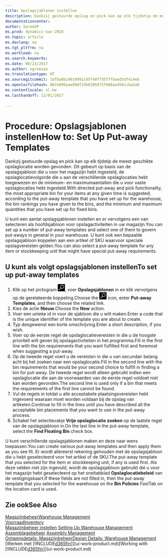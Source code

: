 ```yaml
---
title: Opslagsjablonen instellen
description: Dankzij gestuurde opslag en pick kan op elk tijdstip de meest geschikte opslaglocatie worden gevonden. Dit gebeurt op basis van de opslagsjabloon dat u voor het magazijn hebt ingesteld, de opslaglocatievolgorde die u aan de verschillende opslaglocaties hebt toegewezen en de minimum- en maximumaantallen die u voor vaste opslaglocaties hebt ingesteld.
documentationcenter: 
author: SorenGP
ms.prod: dynamics-nav-2018
ms.topic: article
ms.devlang: na
ms.tgt_pltfrm: na
ms.workload: na
ms.search.keywords: 
ms.date: 08/23/2017
ms.author: sgroespe
ms.translationtype: HT
ms.sourcegitcommit: 1dfba8b14019991c95f40ffd5f7fbaed5df414eb
ms.openlocfilehash: 067e096aae89df33b6305875f0d6aed58ccba2a6
ms.contentlocale: nl-be
ms.lasthandoff: 12/01/2017

---
```

# <a name="how-to-set-up-put-away-templates"></a><span data-ttu-id="12c73-103">Procedure: Opslagsjablonen instellen</span><span class="sxs-lookup"><span data-stu-id="12c73-103">How to: Set Up Put-away Templates</span></span>
<span data-ttu-id="12c73-104">Dankzij gestuurde opslag en pick kan op elk tijdstip de meest geschikte opslaglocatie worden gevonden. Dit gebeurt op basis van de opslagsjabloon die u voor het magazijn hebt ingesteld, de opslaglocatievolgorde die u aan de verschillende opslaglocaties hebt toegewezen en de minimum- en maximumaantallen die u voor vaste opslaglocaties hebt ingesteld.</span><span class="sxs-lookup"><span data-stu-id="12c73-104">With directed put-away and pick functionality, the most appropriate bin for your items at any given time is suggested, according to the put-away template that you have set up for the warehouse, the bin rankings you have given to the bins, and the minimum and maximum quantities that you have set up for fixed bins.</span></span>  

<span data-ttu-id="12c73-105">U kunt een aantal opslagsjablonen instellen en er vervolgens een van selecteren als hoofdsjabloon voor opslagactiviteiten in uw magazijn.</span><span class="sxs-lookup"><span data-stu-id="12c73-105">You can set up a number of put-away templates and select one of them to govern put-aways in general in your warehouse.</span></span> <span data-ttu-id="12c73-106">U kunt ook een bepaalde opslagsjabloon koppelen aan een artikel of SKU waarvoor speciale opslagvereisten gelden.</span><span class="sxs-lookup"><span data-stu-id="12c73-106">You can also select a put-away template for any item or stockkeeping unit that might have special put-away requirements.</span></span>  

## <a name="to-set-up-put-away-templates"></a><span data-ttu-id="12c73-107">U kunt als volgt opslagsjablonen instellen</span><span class="sxs-lookup"><span data-stu-id="12c73-107">To set up put-away templates</span></span>  
1.  <span data-ttu-id="12c73-108">Klik op het pictogram ![Zoeken naar pagina of rapport](media/ui-search/search_small.png "pictogram Zoeken naar pagina of rapport"), voer **Opslagsjablonen** in en klik vervolgens op de gerelateerde koppeling.</span><span class="sxs-lookup"><span data-stu-id="12c73-108">Choose the ![Search for Page or Report](media/ui-search/search_small.png "Search for Page or Report icon") icon, enter **Put-away Templates**, and then choose the related link.</span></span>  
2.  <span data-ttu-id="12c73-109">Kies de actie **Nieuw**.</span><span class="sxs-lookup"><span data-stu-id="12c73-109">Choose the **New** action.</span></span>  
3.  <span data-ttu-id="12c73-110">Voer een unieke id in voor de sjabloon die u wilt maken.</span><span class="sxs-lookup"><span data-stu-id="12c73-110">Enter a code that is the unique identifier of the template you are about to create.</span></span>  
4.  <span data-ttu-id="12c73-111">Typ desgewenst een korte omschrijving.</span><span class="sxs-lookup"><span data-stu-id="12c73-111">Enter a short description, if you wish.</span></span>  
5.  <span data-ttu-id="12c73-112">Voer op de eerste regel de opslaglocatievereisten in die u de hoogste prioriteit wilt geven bij opslagactiviteiten in het programma.</span><span class="sxs-lookup"><span data-stu-id="12c73-112">Fill in the first line with the bin requirements that you want fulfilled first and foremost when suggesting a put-away.</span></span>  
6.  <span data-ttu-id="12c73-113">Op de tweede regel voert u de vereisten in die u van secundair belang acht bij het zoeken naar een opslaglocatie.</span><span class="sxs-lookup"><span data-stu-id="12c73-113">Fill in the second line with the bin requirements that would be your second choice to fulfill in finding a bin for put-away.</span></span> <span data-ttu-id="12c73-114">De tweede regel wordt alleen gebruikt indien een opslaglocatie die aan de voorwaarden van de eerste regel voldoet niet kan worden gevonden.</span><span class="sxs-lookup"><span data-stu-id="12c73-114">The second line is used only if a bin that meets the requirements of the first line cannot be found.</span></span>  
7.  <span data-ttu-id="12c73-115">Vul de regels in totdat u alle acceptabele plaatsingsvereisten hebt ingevoerd waaraan moet worden voldaan bij de opslag van artikelen.</span><span class="sxs-lookup"><span data-stu-id="12c73-115">Continue to fill in the lines until you have described all the acceptable bin placements that you want to use in the put-away process.</span></span>  
8.  <span data-ttu-id="12c73-116">Schakel het selectievakje **Vrije opslaglocatie zoeken** op de laatste regel van de opslagsjabloon in.</span><span class="sxs-lookup"><span data-stu-id="12c73-116">On the last line in the put-away template, select the **Find Floating Bin** check box.</span></span>  

<span data-ttu-id="12c73-117">U kunt verschillende opslagsjablonen maken en deze naar wens toepassen.</span><span class="sxs-lookup"><span data-stu-id="12c73-117">You can create various put-away templates and then apply them as you see fit.</span></span> <span data-ttu-id="12c73-118">Er wordt allereerst rekening gehouden met de opslagsjabloon die u hebt geselecteerd voor het artikel of de SKU.</span><span class="sxs-lookup"><span data-stu-id="12c73-118">The put-away template that you selected for the item or stockkeeping unit, if any is used first.</span></span> <span data-ttu-id="12c73-119">Als deze velden niet zijn ingevuld, wordt de opslagsjabloon gebruikt die u voor het magazijn hebt geselecteerd op het sneltabblad **Opslaglocatiebeleid** van de vestigingskaart.</span><span class="sxs-lookup"><span data-stu-id="12c73-119">If these fields are not filled in, then the put-away template that you selected for the warehouse on the **Bin Policies** FastTab on the location card is used.</span></span>  

## <a name="see-also"></a><span data-ttu-id="12c73-120">Zie ook</span><span class="sxs-lookup"><span data-stu-id="12c73-120">See Also</span></span>  
[<span data-ttu-id="12c73-121">Magazijnbeheer</span><span class="sxs-lookup"><span data-stu-id="12c73-121">Warehouse Management</span></span>](warehouse-manage-warehouse.md)  
[<span data-ttu-id="12c73-122">Voorraad</span><span class="sxs-lookup"><span data-stu-id="12c73-122">Inventory</span></span>](inventory-manage-inventory.md)  
<span data-ttu-id="12c73-123">[Magazijnbeheer instellen](warehouse-setup-warehouse.md)   </span><span class="sxs-lookup"><span data-stu-id="12c73-123">[Setting Up Warehouse Management](warehouse-setup-warehouse.md)   </span></span>  
<span data-ttu-id="12c73-124">[Assemblagebeheer](assembly-assemble-items.md)  </span><span class="sxs-lookup"><span data-stu-id="12c73-124">[Assembly Management](assembly-assemble-items.md)  </span></span>  
[<span data-ttu-id="12c73-125">Ontwerpdetails: Magazijnbeheer</span><span class="sxs-lookup"><span data-stu-id="12c73-125">Design Details: Warehouse Management</span></span>](design-details-warehouse-management.md)  
<span data-ttu-id="12c73-126">[Werken met [!INCLUDE[d365fin](includes/d365fin_md.md)]](ui-work-product.md)</span><span class="sxs-lookup"><span data-stu-id="12c73-126">[Working with [!INCLUDE[d365fin](includes/d365fin_md.md)]](ui-work-product.md)</span></span>

